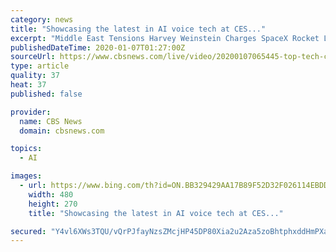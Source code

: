 ```yaml
---
category: news
title: "Showcasing the latest in AI voice tech at CES..."
excerpt: "Middle East Tensions Harvey Weinstein Charges SpaceX Rocket Launch Puerto Rico Earthquake John Bolton George Lopez Drone Swarms Ikea Settlement Pier 1 Imports News US World Politics Entertainment Health MoneyWatch Technology Science Crime Sports Defense chief says U.S. has no plans to withdraw from Iraq Harvey Weinstein faces sexual assault ..."
publishedDateTime: 2020-01-07T01:27:00Z
sourceUrl: https://www.cbsnews.com/live/video/20200107065445-top-tech-companies-unveiling-their-latest-developments-to-their-ai-voice-technologies/
type: article
quality: 37
heat: 37
published: false

provider:
  name: CBS News
  domain: cbsnews.com

topics:
  - AI

images:
  - url: https://www.bing.com/th?id=ON.BB329429AA17B89F52D32F026114EBDD
    width: 480
    height: 270
    title: "Showcasing the latest in AI voice tech at CES..."

secured: "Y4vl6XWs3TQU/vQrPJfayNzsZMcjHP45DP80Xia2u2Aza5zoBhtphxddHmPXa/9CKNL/H73ZR+rrzZEpyZYK5I4UDdB4+pPEe/tAaEV6tB2/sR2Px7V9UPJVW1DY5PTnMfCZ67jj2gYfctj9YKqv7a7hx1B6o00407SSDxZKKEySUjqaqLECdeID3paIQ/t7AAyGq1EVxsSQ+khqMij6mY90LfjPjvQKMBTdrlDYxO6TZEqefe71iG4/LL/wsqyvQ/cmeAyQihfJLREDpTP5eQ==;ZYTLIYr8pHCyqTViYaz1Hg=="
---
```


